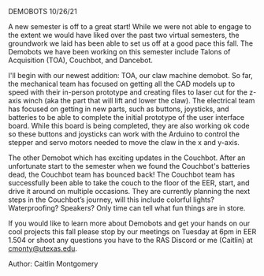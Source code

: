 DEMOBOTS 10/26/21



A new semester is off to a great start! While we were not able to engage to the extent we would have liked over the past two virtual semesters, the groundwork we laid has been able to set us off at a good pace this fall. The Demobots we have been working on this semester include Talons of Acquisition (TOA), Couchbot, and Dancebot.

 I'll begin with our newest addition: TOA, our claw machine demobot. So far, the mechanical team has focused on getting all the CAD models up to speed with their in-person prototype and creating files to laser cut for the z-axis winch (aka the part that will lift and lower the claw). The electrical team has focused on getting in new parts, such as buttons, joysticks, and batteries to be able to complete the initial prototype of the user interface board. While this board is being completed, they are also working ok code so these buttons and joysticks can work with the Arduino to control the stepper and servo motors needed to move the claw in the x and y-axis. 

The other Demobot which has exciting updates in the Couchbot. After an unfortunate start to the semester when we found the Couchbot's batteries dead, the Couchbot team has bounced back! The Couchbot team has successfully been able to take the couch to the floor of the EER, start, and drive it around on multiple occasions. They are currently planning the next steps in the Couchbot’s journey, will this include colorful lights? Waterproofing? Speakers? Only time can tell what fun things are in store.

 If you would like to learn more about Demobots and get your hands on our cool projects this fall please stop by our meetings on Tuesday at 6pm in EER 1.504 or shoot any questions you have to the RAS Discord or me (Caitlin) at [cmonty@utexas.edu](mailto:cmonty@utexas.edu). 



Author: Caitlin Montgomery

 

